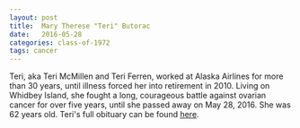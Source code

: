 ```yaml
---
layout: post
title:  Mary Therese "Teri" Butorac
date:   2016-05-28
categories: class-of-1972
tags: cancer
---
```

Teri, aka Teri McMillen and Teri Ferren, worked at Alaska Airlines for more than 30 years, until illness forced her into retirement in 2010. Living on Whidbey Island, she fought a long, courageous battle against ovarian cancer for over five years, until she passed away on May 28, 2016.  She was 62 years old.  Teri's full obituary can be found [here](http://tinyurl.com/hw3m4ab).
